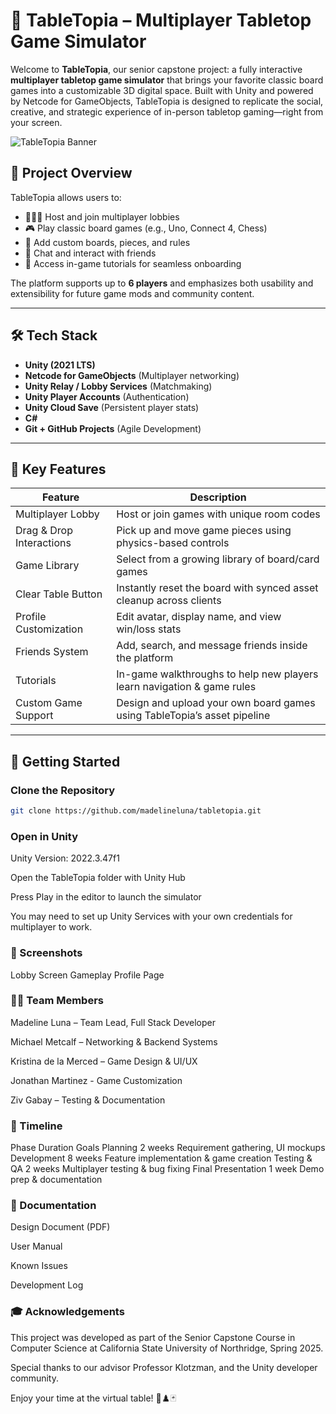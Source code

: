 # 🎲 TableTopia – Multiplayer Tabletop Game Simulator

Welcome to **TableTopia**, our senior capstone project: a fully interactive **multiplayer tabletop game simulator** that brings your favorite classic board games into a customizable 3D digital space. Built with Unity and powered by Netcode for GameObjects, TableTopia is designed to replicate the social, creative, and strategic experience of in-person tabletop gaming—right from your screen.

![TableTopia Banner](./screenshots/banner.png) <!-- Replace with actual image -->

## 🧩 Project Overview

TableTopia allows users to:

- 🧑‍🤝‍🧑 Host and join multiplayer lobbies
- 🎮 Play classic board games (e.g., Uno, Connect 4, Chess)
- 🧱 Add custom boards, pieces, and rules
- 💬 Chat and interact with friends
- 📘 Access in-game tutorials for seamless onboarding

The platform supports up to **6 players** and emphasizes both usability and extensibility for future game mods and community content.

---

## 🛠️ Tech Stack

- **Unity (2021 LTS)**
- **Netcode for GameObjects** (Multiplayer networking)
- **Unity Relay / Lobby Services** (Matchmaking)
- **Unity Player Accounts** (Authentication)
- **Unity Cloud Save** (Persistent player stats)
- **C#**
- **Git + GitHub Projects** (Agile Development)

---

## 🎯 Key Features

| Feature                        | Description                                                                 |
|-------------------------------|-----------------------------------------------------------------------------|
| Multiplayer Lobby             | Host or join games with unique room codes                                  |
| Drag & Drop Interactions      | Pick up and move game pieces using physics-based controls                  |
| Game Library                  | Select from a growing library of board/card games                          |
| Clear Table Button            | Instantly reset the board with synced asset cleanup across clients         |
| Profile Customization         | Edit avatar, display name, and view win/loss stats                         |
| Friends System                | Add, search, and message friends inside the platform                       |
| Tutorials                     | In-game walkthroughs to help new players learn navigation & game rules     |
| Custom Game Support           | Design and upload your own board games using TableTopia’s asset pipeline  |

---

## 🚀 Getting Started

### Clone the Repository
```bash
git clone https://github.com/madelineluna/tabletopia.git
```

### Open in Unity
Unity Version: 2022.3.47f1

Open the TableTopia folder with Unity Hub

Press Play in the editor to launch the simulator

You may need to set up Unity Services with your own credentials for multiplayer to work.

### 📸 Screenshots
Lobby Screen	Gameplay	Profile Page

### 👩‍💻 Team Members
Madeline Luna – Team Lead, Full Stack Developer

Michael Metcalf – Networking & Backend Systems

Kristina de la Merced – Game Design & UI/UX

Jonathan Martinez - Game Customization

Ziv Gabay – Testing & Documentation

### 📅 Timeline
Phase	Duration	Goals
Planning	2 weeks	Requirement gathering, UI mockups
Development	8 weeks	Feature implementation & game creation
Testing & QA	2 weeks	Multiplayer testing & bug fixing
Final Presentation	1 week	Demo prep & documentation

### 📘 Documentation
Design Document (PDF)

User Manual

Known Issues

Development Log

### 🎓 Acknowledgements
This project was developed as part of the Senior Capstone Course in Computer Science at California State University of Northridge, Spring 2025.

Special thanks to our advisor Professor Klotzman, and the Unity developer community.

Enjoy your time at the virtual table! 🧠♟️🃏
